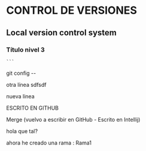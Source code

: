 # CONTROL DE VERSIONES

## Local version control system

### Título nivel 3
    ```                  
git config --  

otra línea
      sdfsdf        
              
                   
nueva linea                    

ESCRITO EN GITHUB

Merge (vuelvo a escribir en GitHub - Escrito en Intellij)

hola que tal?

ahora he creado una rama : Rama1

